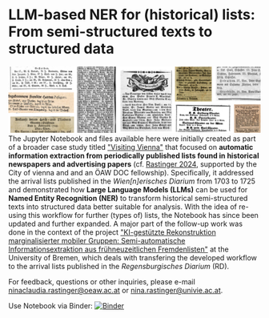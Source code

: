 # **LLM-based NER for (historical) lists: From semi-structured texts to structured data**
![list-banner](https://github.com/nrastinger/llm-assisted-list-analysis/blob/main/images/deco-banner-small.png?raw=true)
The Jupyter Notebook and files available here were initially created as part of a broader case study titled ["Visiting Vienna"](https://www.oeaw.ac.at/acdh/research/literary-textual-studies/research/linked-data-vienna-time-machine/visiting-vienna) that focused on **automatic information extraction from periodically published lists found in historical newspapers and advertising papers** (cf. [Rastinger 2024](https://doi.org/10.3384/ecp210016), supported by the City of vienna and and an ÖAW DOC fellowship). Specifically, it addressed the arrival lists published in the *Wien[n]erisches Diarium* from 1703 to 1725 and demonstrated how **Large Language Models (LLMs)** can be used for **Named Entity Recognition (NER)** to transform  historical semi-structured texts into structured data better suitable for analysis. With the idea of re-using this workflow for further (types of) lists, the Notebook has since been updated and further expanded. A major part of the follow-up work was done in the context of the project ["KI-gestützte Rekonstruktion marginalisierter mobiler Gruppen: Semi-automatische Informationsextraktion aus frühneuzeitlichen Fremdenlisten"](https://www.uni-bremen.de/institut-fuer-geschichtswissenschaft/epochen-und-bereiche/fruehe-neuzeit/forschung/ki-gestuetzte-rekonstruktion-marginalisierter-mobiler-gruppen) at the University of Bremen, which deals with transfering the developed workflow to the arrival lists published in the *Regensburgisches Diarium* (RD).

For feedback, questions or other inquiries, please e-mail [ninaclaudia.rastinger@oeaw.ac.at](mailto:ninaclaudia.rastinger@oeaw.ac.at) or [nina.rastinger@univie.ac.at](mailto:nina.rastinger@univie.ac.at).

Use Notebook via Binder:
[![Binder](https://mybinder.org/badge_logo.svg)](https://mybinder.org/v2/gh/nrastinger/binder-test/main?urlpath=%2Fdoc%2Ftree%2FLLM-assisted-list-analysis.ipynb)
